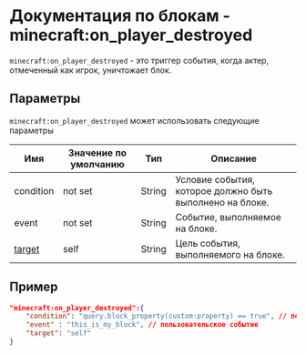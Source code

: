 # Документация по блокам - minecraft:on_player_destroyed

`minecraft:on_player_destroyed` - это триггер события, когда актер, отмеченный как игрок, уничтожает блок.

## Параметры

`minecraft:on_player_destroyed` может использовать следующие параметры

| Имя                                                    | Значение по умолчанию | Тип    | Описание                                                 |
|--------------------------------------------------------|-----------------------|--------|----------------------------------------------------------|
| condition                                              | not set               | String | Условие события, которое должно быть выполнено на блоке. |
| event                                                  | not set               | String | Событие, выполняемое на блоке.                           |
| [target](../../Entity_JSON/Filters/Filters_List.md)    | self                  | String | Цель события, выполняемого на блоке.                     |

## Пример

``` json
"minecraft:on_player_destroyed":{
    "condition": "query.block_property(custom:property) == true", // пользовательское условие
    "event" : "this_is_my_block", // пользовательское событие
    "target": "self"
}
```
